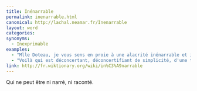 ```yaml
---
title: Inénarrable
permalink: inenarrable.html
canonical: http://lachal.neamar.fr/Inenarrable
layout: word
categories:
synonyms:
  - Inexprimable
examples:
  - "Mlle Doteau, je vous sens en proie à une alacrité inénarrable et incoercible"
  - "Voilà qui est déconcertant, déconcertifiant de simplicité, d'une trivialité inénarrable…"
link: http://fr.wiktionary.org/wiki/in%C3%A9narrable
---
```


Qui ne peut être ni narré, ni raconté.

